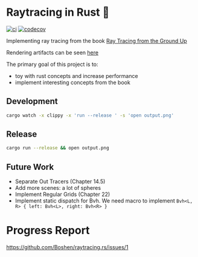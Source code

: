 # Raytracing in Rust 🦀

[![ci](https://github.com/Boshen/raytracing.rs/actions/workflows/rust.yml/badge.svg)](https://github.com/Boshen/raytracing.rs/actions/workflows/ci.yml)
[![codecov](https://codecov.io/gh/Boshen/raytracing.rs/branch/main/graph/badge.svg?token=EG84H9PRFO)](https://codecov.io/gh/Boshen/raytracing.rs)

Implementing ray tracing from the book [Ray Tracing from the Ground Up](https://www.amazon.com/Ray-Tracing-Ground-Kevin-Suffern/dp/1568812728)

Rendering artifacts can be seen [here](https://github.com/Boshen/raytracing.rs/issues/1)

The primary goal of this project is to:

* toy with rust concepts and increase performance
* implement interesting concepts from the book

## Development

```bash
cargo watch -x clippy -x 'run --release ' -s 'open output.png'
```

## Release

```bash
cargo run --release && open output.png
```

## Future Work

* Separate Out Tracers (Chapter 14.5)
* Add more scenes: a lot of spheres
* Implement Regular Grids (Chapter 22)
* Implement static dispatch for Bvh. We need macro to implement `Bvh<L, R> { left: Bvh<L>, right: Bvh<R> }`

# Progress Report

https://github.com/Boshen/raytracing.rs/issues/1
